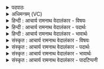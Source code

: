 <details><summary>पदपाठः</summary>

ने꣣मि꣢म्। न꣢मन्ति। च꣡क्ष꣢꣯सा। मे꣣ष꣢म्। वि꣡प्राः꣢꣯। वि। प्राः꣣। अभिस्वरे꣢। अ꣣भि। स्वरे꣢। सु꣣दीत꣡यः꣢। सु꣣। दीत꣡यः꣢। वः꣣। अद्रु꣡हः꣢। अ꣣। द्रु꣡हः꣢꣯। अ꣡पि꣢꣯। क꣡र्णे꣢꣯। त꣢रस्वि꣡नः꣢। सम्। ऋ꣡क्व꣢꣯भिः। ९३१।
</details>

<details><summary>अधिमन्त्रम् (VC)</summary>

- इन्द्रः
- रेभः काश्यपः
- उपरिष्टाद्बृहती
- मध्यमः
</details>

<details><summary>हिन्दी : आचार्य रामनाथ वेदालंकार - विषयः</summary>

अगले मन्त्र में उपास्य-उपासक विषय का वर्णन है।
</details>

<details><summary>हिन्दी : आचार्य रामनाथ वेदालंकार - पदार्थः</summary>

पदार्थान्वयभाषाः -  (विप्राः)मेधावी ब्राह्मण लोग(अभिस्वरे)वेद-स्तोत्र में(नेमिम्)रथचक्र में परिधि के समान व्याप्त, (मेषम्)सुख से सींचनेवाले इन्द्र परमेश्वर को(चक्षसा)साक्षात्कार से(नमन्ति)अपनी ओर झुका लेते हैं। आगे मनुष्यों को सम्बोधन है—हे(सुदीतयः)भली-भाँति अविद्या का क्षय करनेवाले जनो! (वः)तुम(अद्रुहः)द्रोह न करनेवाले होवो।(अपि)साथ ही(कर्णे)अपनी और दूसरों की जीवननौका के कर्णधार होने में(तरस्विनः)वेगवान् बनो।(ऋक्वभिः)प्रशस्त स्तुतिवाले स्तोता जनों के साथ(सम्)सङ्गति करो ॥२॥
</details>

<details><summary>हिन्दी : आचार्य रामनाथ वेदालंकार - भावार्थः</summary>

भावार्थभाषाः -  मनुष्यों को चाहिए कि परमेश्वर का साक्षात्कार करके द्रोहरहित,सबके मित्र,कर्णधार,क्रियाशील,सत्सङ्गतिपरायण और परोपकारी होकर विचरें ॥२॥
</details>

<details><summary>संस्कृत : आचार्य रामनाथ वेदालंकार - विषयः</summary>

अथोपास्योपासकविषयमाह।
</details>

<details><summary>संस्कृत : आचार्य रामनाथ वेदालंकार - पदार्थः</summary>

पदार्थान्वयभाषाः -  (विप्राः)मेधाविनो ब्राह्मणाः(अभिस्वरे)२वेदस्तोत्रे।[स्वृ शब्दोपतापयोः।] (नेमिम्)रथचक्रे नेमिमिव सर्वत्र व्याप्तम्।[परि विश्वानि काव्या नेमिश्चक्रमिवाभवत्’ ऋ० २।५।३ इति श्रुतेः।] (मेषम्)सुखेन सेक्तारम्।[मेषति सिञ्चतीति मेषः। मिष सेचने,भ्वादिः।]इन्द्रं परमेश्वरम्(चक्षसा)साक्षात्कारेण(नमन्ति)स्वाभिमुखं कुर्वन्ति। अथ मानवाः सम्बोध्यन्ते—हे(सुदीतयः)सम्यग् अविद्यायाः क्षयकर्तारः उपासकाः।[दीतिः दीङ् क्षये,शोभना दीतिः अविद्यायाः क्षयो येषां ते सुदीतयः।] (वः)यूयम्(अद्रुहः)अद्रोहकारिणः भवत।(अपि)अपि च(कर्णे)स्वकीयायाः परकीयायाश्च जीवननौकायाः कर्णधारत्वे(तरस्विनः)वेगवन्तो भवत।(ऋक्वभिः३)प्रशस्ताः ऋचः स्तुतयो विद्यन्ते येषां(तैः)सुस्तोतृभिः जनैः सह(सम्)संगच्छध्वम्।[ऋचः मत्वर्थे प्रशंसायां ‘छन्दसीवनिपौ’ अ० ५।२।१०९ वा० इत्यनेन वनिप् प्रत्यये ऋक्वा इति सिध्यति।]॥२॥
</details>

<details><summary>संस्कृत : आचार्य रामनाथ वेदालंकार - भावार्थः</summary>

भावार्थभाषाः -  मनुष्यैः परमेश्वरं साक्षात्कृत्य द्रोहरहितैः सर्वमित्रैः कर्णधारैः क्रियाशीलैः सत्संगतिपरायणैः परोपकारिभिर्भूत्वा विचरणीयम् ॥२॥
</details>

<details><summary>संस्कृत : आचार्य रामनाथ वेदालंकार - पादटिप्पनी</summary>

टिप्पणी:   १. ऋ० ८।९७।१२, अथ० २०।५४।३, उभयत्र “अभिस्वरा॑” इति पाठः। २. अभिस्वरे अभिस्वरो यज्ञस्तस्मिन् अभिस्वरे यज्ञे—इति वि०। ३. ऋक्वभिः अर्चनायुक्तैः मन्त्रैः—इति सा०। ऋग्यजुःसामभिः—इति वि०।
</details>